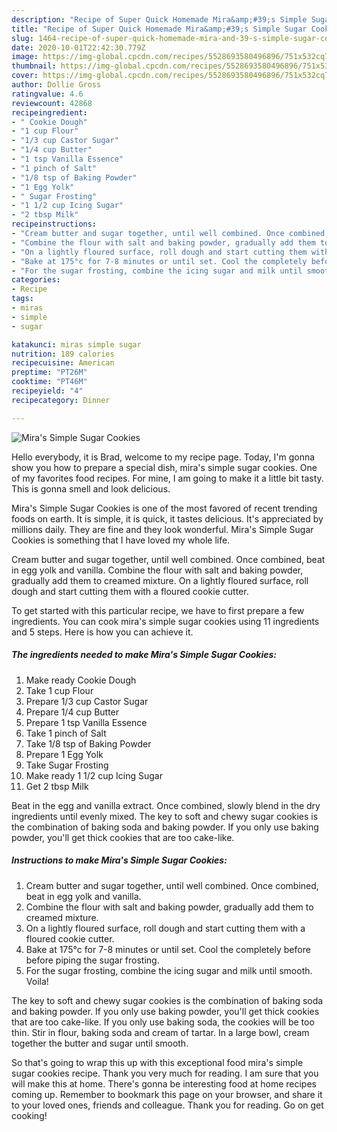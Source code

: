 ```yaml
---
description: "Recipe of Super Quick Homemade Mira&amp;#39;s Simple Sugar Cookies"
title: "Recipe of Super Quick Homemade Mira&amp;#39;s Simple Sugar Cookies"
slug: 1464-recipe-of-super-quick-homemade-mira-and-39-s-simple-sugar-cookies
date: 2020-10-01T22:42:30.779Z
image: https://img-global.cpcdn.com/recipes/5528693580496896/751x532cq70/miras-simple-sugar-cookies-recipe-main-photo.jpg
thumbnail: https://img-global.cpcdn.com/recipes/5528693580496896/751x532cq70/miras-simple-sugar-cookies-recipe-main-photo.jpg
cover: https://img-global.cpcdn.com/recipes/5528693580496896/751x532cq70/miras-simple-sugar-cookies-recipe-main-photo.jpg
author: Dollie Gross
ratingvalue: 4.6
reviewcount: 42868
recipeingredient:
- " Cookie Dough"
- "1 cup Flour"
- "1/3 cup Castor Sugar"
- "1/4 cup Butter"
- "1 tsp Vanilla Essence"
- "1 pinch of Salt"
- "1/8 tsp of Baking Powder"
- "1 Egg Yolk"
- " Sugar Frosting"
- "1 1/2 cup Icing Sugar"
- "2 tbsp Milk"
recipeinstructions:
- "Cream butter and sugar together, until well combined. Once combined, beat in egg yolk and vanilla."
- "Combine the flour with salt and baking powder, gradually add them to creamed mixture."
- "On a lightly floured surface, roll dough and start cutting them with a floured cookie cutter."
- "Bake at 175°c for 7-8 minutes or until set. Cool the completely before before piping the sugar frosting."
- "For the sugar frosting, combine the icing sugar and milk until smooth. Voila!"
categories:
- Recipe
tags:
- miras
- simple
- sugar

katakunci: miras simple sugar 
nutrition: 189 calories
recipecuisine: American
preptime: "PT26M"
cooktime: "PT46M"
recipeyield: "4"
recipecategory: Dinner

---
```



![Mira&#39;s Simple Sugar Cookies](https://img-global.cpcdn.com/recipes/5528693580496896/751x532cq70/miras-simple-sugar-cookies-recipe-main-photo.jpg)

Hello everybody, it is Brad, welcome to my recipe page. Today, I'm gonna show you how to prepare a special dish, mira&#39;s simple sugar cookies. One of my favorites food recipes. For mine, I am going to make it a little bit tasty. This is gonna smell and look delicious.

Mira&#39;s Simple Sugar Cookies is one of the most favored of recent trending foods on earth. It is simple, it is quick, it tastes delicious. It's appreciated by millions daily. They are fine and they look wonderful. Mira&#39;s Simple Sugar Cookies is something that I have loved my whole life.

Cream butter and sugar together, until well combined. Once combined, beat in egg yolk and vanilla. Combine the flour with salt and baking powder, gradually add them to creamed mixture. On a lightly floured surface, roll dough and start cutting them with a floured cookie cutter.


To get started with this particular recipe, we have to first prepare a few ingredients. You can cook mira&#39;s simple sugar cookies using 11 ingredients and 5 steps. Here is how you can achieve it.

<!--inarticleads1-->

##### The ingredients needed to make Mira&#39;s Simple Sugar Cookies:

1. Make ready  Cookie Dough
1. Take 1 cup Flour
1. Prepare 1/3 cup Castor Sugar
1. Prepare 1/4 cup Butter
1. Prepare 1 tsp Vanilla Essence
1. Take 1 pinch of Salt
1. Take 1/8 tsp of Baking Powder
1. Prepare 1 Egg Yolk
1. Take  Sugar Frosting
1. Make ready 1 1/2 cup Icing Sugar
1. Get 2 tbsp Milk


Beat in the egg and vanilla extract. Once combined, slowly blend in the dry ingredients until evenly mixed. The key to soft and chewy sugar cookies is the combination of baking soda and baking powder. If you only use baking powder, you&#39;ll get thick cookies that are too cake-like. 

<!--inarticleads2-->

##### Instructions to make Mira&#39;s Simple Sugar Cookies:

1. Cream butter and sugar together, until well combined. Once combined, beat in egg yolk and vanilla.
1. Combine the flour with salt and baking powder, gradually add them to creamed mixture.
1. On a lightly floured surface, roll dough and start cutting them with a floured cookie cutter.
1. Bake at 175°c for 7-8 minutes or until set. Cool the completely before before piping the sugar frosting.
1. For the sugar frosting, combine the icing sugar and milk until smooth. Voila!


The key to soft and chewy sugar cookies is the combination of baking soda and baking powder. If you only use baking powder, you&#39;ll get thick cookies that are too cake-like. If you only use baking soda, the cookies will be too thin. Stir in flour, baking soda and cream of tartar. In a large bowl, cream together the butter and sugar until smooth. 

So that's going to wrap this up with this exceptional food mira&#39;s simple sugar cookies recipe. Thank you very much for reading. I am sure that you will make this at home. There's gonna be interesting food at home recipes coming up. Remember to bookmark this page on your browser, and share it to your loved ones, friends and colleague. Thank you for reading. Go on get cooking!
